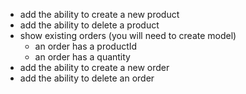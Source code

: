 - add the ability to create a new product
- add the ability to delete a product
- show existing orders (you will need to create model)
  - an order has a productId
  - an order has a quantity
- add the ability to create a new order
- add the ability to delete an order
